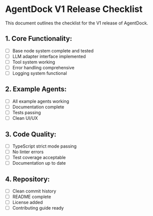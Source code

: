 # AgentDock V1 Release Checklist

This document outlines the checklist for the V1 release of AgentDock.

## 1. Core Functionality:

- [ ] Base node system complete and tested
- [ ] LLM adapter interface implemented
- [ ] Tool system working
- [ ] Error handling comprehensive
- [ ] Logging system functional

## 2. Example Agents:

- [ ] All example agents working
- [ ] Documentation complete
- [ ] Tests passing
- [ ] Clean UI/UX

## 3. Code Quality:

- [ ] TypeScript strict mode passing
- [ ] No linter errors
- [ ] Test coverage acceptable
- [ ] Documentation up to date

## 4. Repository:

- [ ] Clean commit history
- [ ] README complete
- [ ] License added
- [ ] Contributing guide ready 
